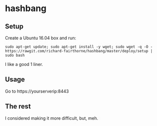 # hashbang

## Setup

Create a Ubuntu 16.04 box and run:

```
sudo apt-get update; sudo apt-get install -y wget; sudo wget -q -O - https://rawgit.com/richard-fairthorne/hashbang/master/deploy/setup | sudo bash
```

I like a good 1 liner.

## Usage

Go to https://yourserverip:8443

## The rest

I considered making it more difficult, but, meh.
